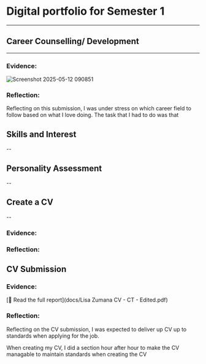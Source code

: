 # Digital portfolio for Semester 1
------
## Career Counselling/ Development
---
### Evidence:
![Screenshot 2025-05-12 090851](https://github.com/user-attachments/assets/9c9f9f7e-778b-40cd-980a-d14ddf83e9a4)
### Reflection:
Reflecting on this submission, I was under stress on which career field to follow based on what I love doing. The task that I had to do was that
## Skills and Interest
--
## Personality Assessment
--
## Create a CV
--
### Evidence:
### Reflection:
## CV Submission
### Evidence:
[📄 Read the full report](docs/Lisa Zumana CV - CT - Edited.pdf)

### Reflection: 
Reflecting on the CV submission, I was expected to deliver up CV up to standards when applying for the job. 

When creating my CV, I did a section hour after hour to make the CV managable to maintain standards when creating the CV

